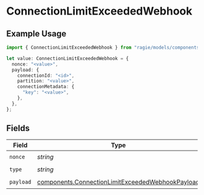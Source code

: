 # ConnectionLimitExceededWebhook

## Example Usage

```typescript
import { ConnectionLimitExceededWebhook } from "ragie/models/components";

let value: ConnectionLimitExceededWebhook = {
  nonce: "<value>",
  payload: {
    connectionId: "<id>",
    partition: "<value>",
    connectionMetadata: {
      "key": "<value>",
    },
  },
};
```

## Fields

| Field                                                                                                                | Type                                                                                                                 | Required                                                                                                             | Description                                                                                                          |
| -------------------------------------------------------------------------------------------------------------------- | -------------------------------------------------------------------------------------------------------------------- | -------------------------------------------------------------------------------------------------------------------- | -------------------------------------------------------------------------------------------------------------------- |
| `nonce`                                                                                                              | *string*                                                                                                             | :heavy_check_mark:                                                                                                   | N/A                                                                                                                  |
| `type`                                                                                                               | *string*                                                                                                             | :heavy_check_mark:                                                                                                   | N/A                                                                                                                  |
| `payload`                                                                                                            | [components.ConnectionLimitExceededWebhookPayload](../../models/components/connectionlimitexceededwebhookpayload.md) | :heavy_check_mark:                                                                                                   | N/A                                                                                                                  |